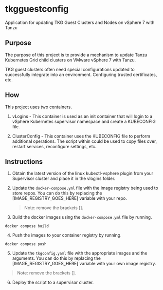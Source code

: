 # tkgguestconfig
Application for updating TKG Guest Clusters and Nodes on vSphere 7 with Tanzu

## Purpose

The purpose of this project is to provide a mechanism to update Tanzu Kubernetes
Grid child clusters on VMware vSphere 7 with Tanzu.

TKG guest clusters often need special configurations updated to successfully
integrate into an environment. Configuring trusted certificates, etc.

## How

This project uses two containers.

1. vLogins - This container is used as an init container that will login to a
   vSphere Kubernetes supervisor namespace and create a KUBECONFIG file. 

2. ClusterConfig - This container uses the KUBECONFIG file to perform additional
   operations. The script within could be used to copy files over, restart
   services, reconfigure settings, etc.

## Instructions

1. Obtain the latest version of the linux kubectl-vsphere plugin from your
   Supervisor cluster and place it in the vlogins folder.

2. Update the `docker-compose.yml` file with the image registry being used to
   store repos. You can do this by replacing the [IMAGE_REGISTRY_GOES_HERE]
   variable with your repo.
   
   > Note: remove the brackets [].

3. Build the docker images using the `docker-compose.yml` file by running.

``` 
docker compose build
```

4. Push the images to your container registry by running.

``` 
docker compose push
```

5. Update the `tkgconfig.yaml` file with the appropriate images and the arguments.
   You can do this by replacing the [IMAGE_REGISTRY_GOES_HERE] variable with
   your own image registry.

> Note: remove the brackets [].

6. Deploy the script to a supervisor cluster.